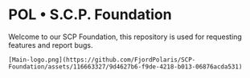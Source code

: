 # POL • S.C.P. Foundation
Welcome to our SCP Foundation, this repository is used for requesting features and report bugs.

    [Main-logo.png](https://github.com/FjordPolaris/SCP-Foundation/assets/116663327/9d4627b6-f9de-4218-b013-06876acda531)
